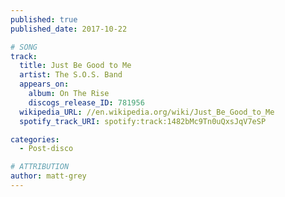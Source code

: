 ```yaml
---
published: true
published_date: 2017-10-22

# SONG
track:
  title: Just Be Good to Me
  artist: The S.O.S. Band
  appears_on:
    album: On The Rise
    discogs_release_ID: 781956
  wikipedia_URL: //en.wikipedia.org/wiki/Just_Be_Good_to_Me
  spotify_track_URI: spotify:track:1482bMc9Tn0uQxsJqV7eSP

categories:
  - Post-disco

# ATTRIBUTION
author: matt-grey
---
```

